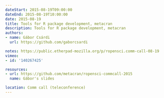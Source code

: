 ```yaml
---
dateStart: 2015-08-19T09:00:00
dateEnd: 2015-08-19T10:00:00
date: 2015-08-19
title: Tools for R package development, metacran
description: Tools for R package development, metacran
authors:
- name: Gábor Csárdi
  url: https://github.com/gaborcsardi

notes: https://public.etherpad-mozilla.org/p/ropensci.comm-call-08-19
vimeo:
- id: '140267425'

resources:
- url: https://github.com/metacran/ropensci-commcall-2015
  name: Gábor's slides

location: Comm call (teleconference)
---
```

